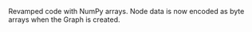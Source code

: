 Revamped code with NumPy arrays.
Node data is now encoded as byte arrays when the Graph is created.
